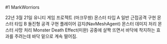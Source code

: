 #1 MarkWorriors

22년 3월 21일
유니티 게임 프로젝트 (마크무쌍)
몬스터 타입 A 일반 근접공격 구현
몬스터 타입 B 돌진형 공격 구현
플레이어 감지(NavMeshAgent)
몬스터 데미지 처리
몬스터 사망 처리
Monster Death Effect(미완)
  공중에 살짝 뜨면서 바닥에 착지하는 효과를 주려는데 바닥 밑으로 계속 떨어짐.
